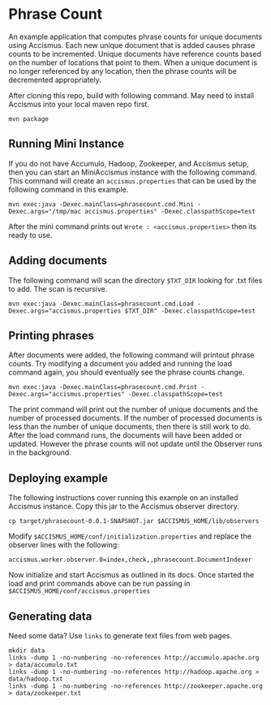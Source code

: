Phrase Count
============

An example application that computes phrase counts for unique documents using
Accismus. Each new unique document that is added causes phrase counts to be
incremented. Unique documents have reference counts based on the number of
locations that point to them.  When a unique document is no longer referenced
by any location, then the phrase counts will be decremented appropriately.  

After cloning this repo, build with following command.  May need to install
Accismus into your local maven repo first.

```
mvn package 
```

Running Mini Instance
---------------------

If you do not have Accumulo, Hadoop, Zookeeper, and Accismus setup, then you
can start an MiniAccismus instance with the following command.  This command
will create an `accismus.properties` that can be used by the following command
in this example.

```
mvn exec:java -Dexec.mainClass=phrasecount.cmd.Mini -Dexec.args="/tmp/mac accismus.properties" -Dexec.classpathScope=test 
```

After the mini command prints out `Wrote : <accismus.properties>` then its ready to use. 


Adding documents
----------------

The following command will scan the directory `$TXT_DIR` looking for .txt files to add.  The scan is recursive.  

```
mvn exec:java -Dexec.mainClass=phrasecount.cmd.Load -Dexec.args="accismus.properties $TXT_DIR" -Dexec.classpathScope=test
```

Printing phrases
----------------

After documents were added, the following command will printout phrase counts.
Try modifying a document you added and running the load command again, you
should eventually see the phrase counts change.

```
mvn exec:java -Dexec.mainClass=phrasecount.cmd.Print -Dexec.args="accismus.properties" -Dexec.classpathScope=test
```

The print command will print out the number of unique documents and the number
of processed documents.  If the number of processed documents is less than the
number of unique documents, then there is still work to do.  After the load
command runs, the documents will have been added or updated.  However the
phrase counts will not update until the Observer runs in the background. 


Deploying example
-----------------

The following instructions cover running this example on an installed Accismus
instance. Copy this jar to the Accismus observer directory.

```
cp target/phrasecount-0.0.1-SNAPSHOT.jar $ACCISMUS_HOME/lib/observers
```

Modify `$ACCISMUS_HOME/conf/initialization.properties` and replace the observer
lines with the following:

```
accismus.worker.observer.0=index,check,,phrasecount.DocumentIndexer
```

Now initialize and start Accismus as outlined in its docs. Once started the
load and print commands above can be run passing in
`$ACCISMUS_HOME/conf/accismus.properties`

Generating data
---------------

Need some data? Use `links` to generate text files from web pages.

```
mkdir data
links -dump 1 -no-numbering -no-references http://accumulo.apache.org > data/accumulo.txt
links -dump 1 -no-numbering -no-references http://hadoop.apache.org > data/hadoop.txt
links -dump 1 -no-numbering -no-references http://zookeeper.apache.org > data/zookeeper.txt
```

